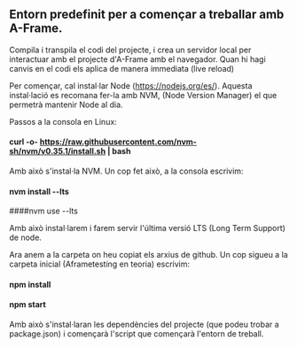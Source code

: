## Entorn predefinit per a començar a treballar amb A-Frame.

Compila i transpila el codi del projecte, i crea un servidor local per interactuar amb el projecte d'A-Frame amb el navegador.
Quan hi hagi canvis en el codi els aplica de manera immediata (live reload)

Per començar, cal instal·lar Node (https://nodejs.org/es/). Aquesta instal·lació es recomana fer-la amb NVM,
(Node Version Manager) el que permetrà mantenir Node al dia.

Passos a la consola en Linux:

#### curl -o- https://raw.githubusercontent.com/nvm-sh/nvm/v0.35.1/install.sh | bash

Amb això s'instal·la NVM. Un cop fet això, a la consola escrivim:

#### nvm install --lts
####nvm use --lts

Amb això instal·larem i farem servir l'última versió LTS (Long Term Support) de node.

Ara anem a la carpeta on heu copiat els arxius de github. Un cop sigueu a la carpeta inicial (Aframetesting en teoria) escrivim:

#### npm install
#### npm start

Amb això s'instal·laran les dependències del projecte (que podeu trobar a package.json) i començarà l'script que
començarà l'entorn de treball.
